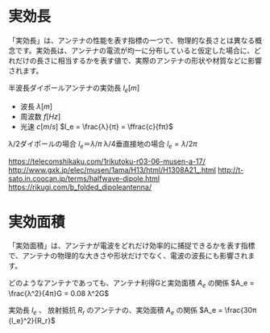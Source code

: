 # 実効長
「実効長」は、アンテナの性能を表す指標の一つで、物理的な長さとは異なる概念です。実効長は、アンテナの電流が均一に分布していると仮定した場合に、どれだけの長さに相当するかを表す値で、実際のアンテナの形状や材質などに影響されます。

半波長ダイポールアンテナの実効長 $l_e [m]$
- 波長 $λ [m]$
- 周波数 $f [Hz]$
- 光速 $c [m/s]$
$l_e = \frac{λ}{π} = \ffrac{c}{fπ}$

λ/2ダイポールの場合 $l_e ＝ λ/π$
λ/4垂直接地の場合 $l_e = λ/2π$

https://telecomshikaku.com/1rikutoku-r03-06-musen-a-17/
http://www.gxk.jp/elec/musen/1ama/H13/html/H1308A21_.html
http://t-sato.in.coocan.jp/terms/halfwave-dipole.html
https://rikugi.com/b_folded_dipoleantenna/


# 実効面積
「実効面積」は、アンテナが電波をどれだけ効率的に捕捉できるかを表す指標で、アンテナの物理的な大きさや形状だけでなく、電波の波長にも影響されます。﻿

どのようなアンテナであっても、アンテナ利得Gと実効面積 $A_e$ の関係
$A_e = \frac{λ^2}{4π}G = 0.08 λ^2G$

実効長 $l_e$ 、 放射抵抗 $R_r$ のアンテナの、実効面積 $A_e$ の関係
$A_e = \frac{30π {l_e}^2}{R_r}$
